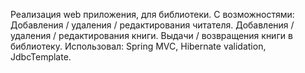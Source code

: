Реализация web приложения, для библиотеки.
С возможностями:
Добавления / удаления / редактирования читателя.
Добавления / удаления / редактирования книги.
Выдачи / возвращения книги в библиотеку.
Использовал: Spring MVC, Hibernate validation, JdbcTemplate.
